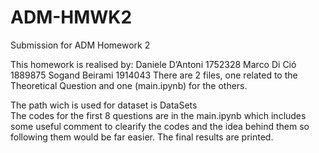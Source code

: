 # ADM-HMWK2
Submission for ADM Homework 2

This homework is realised by:
 Daniele D’Antoni 1752328
 Marco Di Ció 1889875
 Sogand Beirami 1914043
There are 2 files, one related to the Theoretical Question and one (main.ipynb) for the others.

The path wich is used for dataset is DataSets\
The codes for the first 8 questions are in the main.ipynb which includes some useful comment to clearify the codes and the idea behind them so following them would be far easier. The final results are printed.
